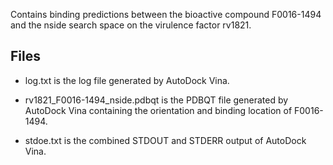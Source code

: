 Contains binding predictions between the bioactive compound F0016-1494 and the nside search space on the virulence factor rv1821.

## Files

- log.txt is the log file generated by AutoDock Vina.

- rv1821_F0016-1494_nside.pdbqt is the PDBQT file generated by AutoDock Vina containing the orientation and binding location of F0016-1494.

- stdoe.txt is the combined STDOUT and STDERR output of AutoDock Vina.

